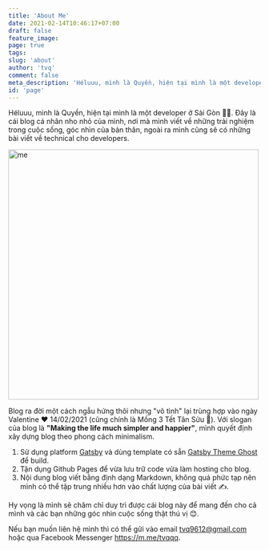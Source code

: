 ```yaml
---
title: 'About Me'
date: 2021-02-14T10:46:17+07:00	
draft: false
feature_image:
page: true
tags:
slug: 'about'
author: 'tvq'
comment: false
meta_description: 'Héluuu, mình là Quyền, hiện tại mình là một developer ở Sài Gòn 👨‍💻.'
id: 'page'
---
```


Héluuu, mình là Quyền, hiện tại mình là một developer ở Sài Gòn 👨‍💻. 
Đây là cái blog cá nhân nho nhỏ của mình, nơi mà mình viết về những trải nghiệm trong cuộc sống, góc nhìn của bản thân, ngoài ra mình cũng sẽ có những bài viết về technical cho developers.

<img src="https://storage.googleapis.com/tvqqq-github/about.jpg" alt="me" width="500px"/><br/>

Blog ra đời một cách ngẫu hứng thôi nhưng "vô tình" lại trùng hợp vào ngày Valentine ❤️ 14/02/2021 (cũng chính là Mồng 3 Tết Tân Sửu 🐃). Với slogan của blog là **"Making the life much simpler and happier"**, mình quyết định xây dựng blog theo phong cách minimalism.
1. Sử dụng platform [Gatsby](https://www.gatsbyjs.com) và dùng template có sẵn [Gatsby Theme Ghost](https://github.com/akanshgulati/gatsby-theme-ghost) để build.
2. Tận dụng Github Pages để vừa lưu trữ code vừa làm hosting cho blog.
3. Nội dung blog viết bằng định dạng Markdown, không quá phức tạp nên mình có thể tập trung nhiều hơn vào chất lượng của bài viết ✍️.

Hy vọng là mình sẽ chăm chỉ duy trì được cái blog này để mang đến cho cả mình và các bạn những góc nhìn cuộc sống thật thú vị 😊.

Nếu bạn muốn liên hệ mình thì có thể gửi vào email <tvq9612@gmail.com> hoặc qua Facebook Messenger <https://m.me/tvqqq>.
